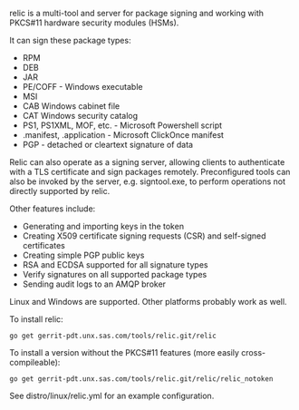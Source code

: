relic is a multi-tool and server for package signing and working with PKCS#11 hardware security modules (HSMs).

It can sign these package types:

* RPM
* DEB
* JAR
* PE/COFF - Windows executable
* MSI
* CAB Windows cabinet file
* CAT Windows security catalog
* PS1, PS1XML, MOF, etc. - Microsoft Powershell script
* .manifest, .application - Microsoft ClickOnce manifest
* PGP - detached or cleartext signature of data

Relic can also operate as a signing server, allowing clients to authenticate
with a TLS certificate and sign packages remotely. Preconfigured tools can also
be invoked by the server, e.g. signtool.exe, to perform operations not directly
supported by relic.

Other features include:

* Generating and importing keys in the token
* Creating X509 certificate signing requests (CSR) and self-signed certificates
* Creating simple PGP public keys
* RSA and ECDSA supported for all signature types
* Verify signatures on all supported package types
* Sending audit logs to an AMQP broker

Linux and Windows are supported. Other platforms probably work as well.

To install relic:

    go get gerrit-pdt.unx.sas.com/tools/relic.git/relic

To install a version without the PKCS#11 features (more easily cross-compileable):

    go get gerrit-pdt.unx.sas.com/tools/relic.git/relic/relic_notoken

See distro/linux/relic.yml for an example configuration.
